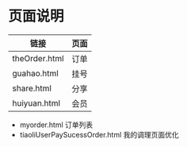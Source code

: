 
# 页面说明

|链接|页面|
|---|---|
|theOrder.html|订单|
|guahao.html|挂号|
|share.html|分享|
|huiyuan.html|会员|


- myorder.html 订单列表
- tiaoliUserPaySucessOrder.html 我的调理页面优化







